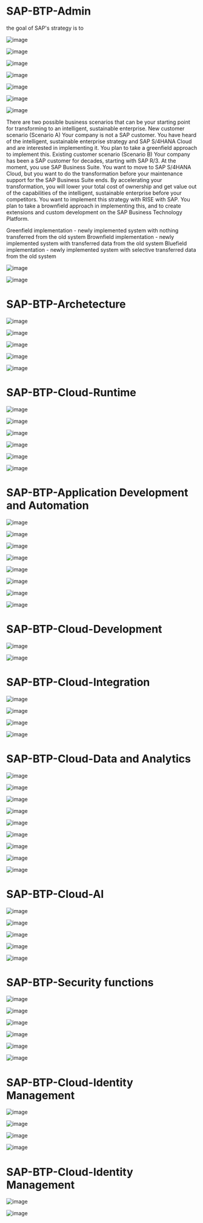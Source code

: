 # SAP-BTP-Admin

the goal of SAP's strategy is to 

![image](https://github.com/user-attachments/assets/ef1fa62d-9015-442f-bae9-974ba3b338d2)

![image](https://github.com/user-attachments/assets/ff47bf35-abbb-4203-aef1-899cdc18d036)

![image](https://github.com/user-attachments/assets/3c8dda77-5e98-4f59-9a0c-be7d597eed4c)

![image](https://github.com/user-attachments/assets/b5bd5cd6-b132-491f-a158-9a0bd0f92c7d)

![image](https://github.com/user-attachments/assets/c89c4d4f-5448-4e47-9728-1e831c2d1d4c)

![image](https://github.com/user-attachments/assets/2f6a76eb-367c-447f-95a7-687fb4abe12f)

![image](https://github.com/user-attachments/assets/afce9388-6cba-476b-a1f7-43ca61fcd87a)

There are two possible business scenarios that can be your starting point for transforming to an intelligent, sustainable enterprise.
New customer scenario (Scenario A)
Your company is not a SAP customer. You have heard of the intelligent, sustainable enterprise strategy and SAP S/4HANA Cloud and are interested in implementing it. You plan to take a greenfield approach to implement this.
Existing customer scenario (Scenario B)
Your company has been a SAP customer for decades, starting with SAP R/3. At the moment, you use SAP Business Suite. You want to move to SAP S/4HANA Cloud, but you want to do the transformation before your maintenance support for the SAP Business Suite ends. By accelerating your transformation, you will lower your total cost of ownership and get value out of the capabilities of the intelligent, sustainable enterprise before your competitors. You want to implement this strategy with RISE with SAP. You plan to take a brownfield approach in implementing this, and to create extensions and custom development on the SAP Business Technology Platform.

Greenfield implementation - newly implemented system with nothing transferred from the old system 
Brownfield implementation - newly implemented system with transferred data from the old system 
Bluefield implementation - newly implemented system with selective transferred data from the old system

![image](https://github.com/user-attachments/assets/f21d302b-dc8d-4308-9d0d-e2b922b1af72)

![image](https://github.com/user-attachments/assets/4792e927-2173-49e1-8296-c1cce2f5416b)

# SAP-BTP-Archetecture
![image](https://github.com/user-attachments/assets/58248149-6429-4bdb-8fb3-8aed356df6fd)

![image](https://github.com/user-attachments/assets/913e1899-27bd-48ca-9195-cc904e5d92bf)

![image](https://github.com/user-attachments/assets/c02178b8-70bc-4648-bca3-0be3c6d2da6c)

![image](https://github.com/user-attachments/assets/a13f1ae2-c525-4a2d-b180-e7fc14d085b9)

![image](https://github.com/user-attachments/assets/7f7a2ac2-f314-40f7-a6c2-4527cb47fcb7)

# SAP-BTP-Cloud-Runtime

![image](https://github.com/user-attachments/assets/58a3a790-3863-43b0-9f4a-e0c6c75d3483)

![image](https://github.com/user-attachments/assets/0453fc99-869c-40b8-83b6-612ef2f109fb)

![image](https://github.com/user-attachments/assets/6ef75bc4-b7c2-40d7-9a4f-deda9bd7f544)

![image](https://github.com/user-attachments/assets/04942420-52a9-4b21-8988-ac10dee5e360)

![image](https://github.com/user-attachments/assets/0bc46e0d-c6dc-411d-8710-d6ee5802d5ad)

![image](https://github.com/user-attachments/assets/5b1d01f7-4956-456c-9034-292a463614f2)


# SAP-BTP-Application Development and Automation
![image](https://github.com/user-attachments/assets/7692cd11-9a69-4ebb-bdc0-40b78750f76a)

![image](https://github.com/user-attachments/assets/e04a4d5c-9abd-4b18-b23b-720c6c349cf0)

![image](https://github.com/user-attachments/assets/904b74b7-a42d-45c7-a4ea-f5b558c44489)

![image](https://github.com/user-attachments/assets/a755b7fc-8af8-466d-9021-c0b50ef3e851)

![image](https://github.com/user-attachments/assets/301c622b-56bf-4584-a3eb-ac9b20fb5cd0)

![image](https://github.com/user-attachments/assets/90a0736a-f847-49e1-ad7f-90aa785530f0)

![image](https://github.com/user-attachments/assets/5a1e9d9d-1d37-4ae9-a132-177836c206e6)

![image](https://github.com/user-attachments/assets/39f069ea-63fd-440a-8149-616e9d3a5a75)


# SAP-BTP-Cloud-Development

![image](https://github.com/user-attachments/assets/b62c9d86-6aaa-4ca0-87ec-3338732460b9)

![image](https://github.com/user-attachments/assets/6a087cc9-1a4b-4fb0-a87a-03360398f711)

# SAP-BTP-Cloud-Integration
![image](https://github.com/user-attachments/assets/7d927528-c8a8-4c6d-b090-5a123c87e3ca)

![image](https://github.com/user-attachments/assets/80a331f9-8ed5-43c6-83e8-7cf6932bca1f)

![image](https://github.com/user-attachments/assets/a28f5ca1-c8a2-441e-821b-37784d3cdd16)

![image](https://github.com/user-attachments/assets/5ae8e8d9-436a-438b-b9e2-f145fe953f7a)


# SAP-BTP-Cloud-Data and Analytics
![image](https://github.com/user-attachments/assets/66fc9a21-5e06-42a3-a8e0-168c07ebe421)

![image](https://github.com/user-attachments/assets/e784c05c-b770-48e6-ac8c-aaec0d89e60a)

![image](https://github.com/user-attachments/assets/37b91161-4339-4905-8f6f-65598fbc9115)

![image](https://github.com/user-attachments/assets/ce20c64e-0149-4368-b842-26e7f0e6308d)

![image](https://github.com/user-attachments/assets/9b276ef8-d286-4934-a3c4-fe8abbecdc65)

![image](https://github.com/user-attachments/assets/caab75ac-2cb5-4a3c-9446-5bdc540407dd)

![image](https://github.com/user-attachments/assets/1afd5b0e-f4b5-46c0-8969-49ab5a384ae3)

![image](https://github.com/user-attachments/assets/d704f268-5c5b-49de-8539-3f6b9f81c59a)

![image](https://github.com/user-attachments/assets/937b4123-1e92-45f2-b2e3-29a6b7000fe3)

# SAP-BTP-Cloud-AI
![image](https://github.com/user-attachments/assets/3bce006e-2456-42dd-9713-6fd0f6fd3e0b)

![image](https://github.com/user-attachments/assets/ca3e27e7-a921-4105-b0c2-35756b011cf7)

![image](https://github.com/user-attachments/assets/99b6a6c9-1725-4d8a-b760-8f0a2932b069)

![image](https://github.com/user-attachments/assets/43920c7f-6767-4103-a3d2-ea486a17c25d)

![image](https://github.com/user-attachments/assets/76852083-bb1d-4650-8b2d-e56d825f6b75)

# SAP-BTP-Security functions
![image](https://github.com/user-attachments/assets/d662ef45-63cb-4d54-86af-36fbe3e9fafd)

![image](https://github.com/user-attachments/assets/8895c246-9f5f-45cf-b088-81a84fc7599c)

![image](https://github.com/user-attachments/assets/cbb3a9bb-d8f0-4d44-89f1-58ad6ccc3a4a)

![image](https://github.com/user-attachments/assets/c1374fd2-c55b-4510-ac3a-43d5813c3745)

![image](https://github.com/user-attachments/assets/3c3a9b86-6a4f-4864-a7d3-9190aef55014)

![image](https://github.com/user-attachments/assets/4d09475b-15b4-45fa-997d-b58171115bac)


# SAP-BTP-Cloud-Identity Management
![image](https://github.com/user-attachments/assets/cdd471cb-0498-470a-8095-136ff2f84e37)

![image](https://github.com/user-attachments/assets/79b256f4-6f90-4c72-beaa-1e11bfc1425c)

![image](https://github.com/user-attachments/assets/b66ba458-358d-4851-b9c7-8b9ccb9b61bd)

![image](https://github.com/user-attachments/assets/024c4067-b35c-44d4-9fff-bada0cfcf133)


# SAP-BTP-Cloud-Identity Management
![image](https://github.com/user-attachments/assets/59454644-6616-4637-b5b2-e7ff10423518)

![image](https://github.com/user-attachments/assets/fa42e0ef-e4c6-4705-b858-cd454d815714)

